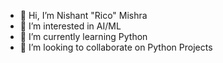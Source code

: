 - 👋 Hi, I’m Nishant "Rico" Mishra 
- 👀 I’m interested in AI/ML 
- 🌱 I’m currently learning Python
- 💞️ I’m looking to collaborate on Python Projects


<!---
rico0079/rico0079 is a ✨ special ✨ repository because its `README.md` (this file) appears on your GitHub profile.
You can click the Preview link to take a look at your changes.
--->
